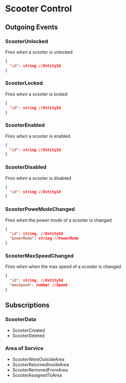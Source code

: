 # Scooter Control

## Outgoing Events

### ScooterUnlocked
*Fires when* a scooter is unlocked
```json
{
  "id": string //EntityId
}
```

### ScooterLocked
*Fires when* a scooter is locked
```json
{
  "id": string //EntityId
}
```

### ScooterEnabled
*Fires when* a scooter is enabled
```json
{
  "id": string //EntityId
}
```

### ScooterDisabled
*Fires when* a scooter is disabled
```json
{
  "id": string //EntityId
}
```

### ScooterPoweModeChanged
*Fires when* the power mode of a scooter is changed
```json
{
  "id": string, //EntityId
  "powerMode": string //PowerMode
}
```

### ScooterMaxSpeedChanged
*Fires when* when the max speed of a scooter is changed
```json
{
  "id": string, //EntityId
  "maxSpeed": number //Speed
}
```

## Subscriptions

### ScooterData
- ScooterCreated
- ScooterDeleted

### Area of Service  
- ScooterWentOutsideArea
- ScooterReturnedInsideArea
- ScooterRemovedFromArea
- ScooterAssignedToArea

